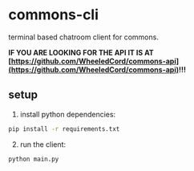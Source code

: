 # commons-cli

terminal based chatroom client for commons.


**IF YOU ARE LOOKING FOR THE API IT IS AT [https://github.com/WheeledCord/commons-api](https://github.com/WheeledCord/commons-api)!!!**

## setup

1. install python dependencies:
```bash
pip install -r requirements.txt
```

2. run the client:
```bash
python main.py
```
